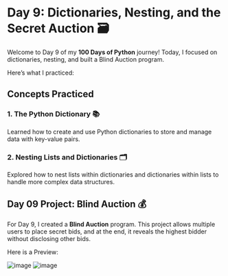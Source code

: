 # Day 9: Dictionaries, Nesting, and the Secret Auction 🗃️

Welcome to Day 9 of my **100 Days of Python** journey! Today, I focused on dictionaries, nesting, and built a Blind Auction program. 

Here’s what I practiced:

## Concepts Practiced

### 1. The Python Dictionary 📚
Learned how to create and use Python dictionaries to store and manage data with key-value pairs.

### 2. Nesting Lists and Dictionaries 🗂️
Explored how to nest lists within dictionaries and dictionaries within lists to handle more complex data structures.

## Day 09 Project: Blind Auction 💰

For Day 9, I created a **Blind Auction** program. This project allows multiple users to place secret bids, and at the end, it reveals the highest bidder without disclosing other bids.

Here is a Preview:

![image](https://github.com/user-attachments/assets/e3856294-3c20-49a0-8022-cfdc1c3d70d4) ![image](https://github.com/user-attachments/assets/250d5c76-04c3-4c98-a204-6ac4c2c59a4e)

